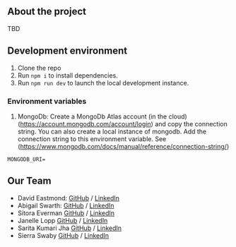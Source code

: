 ## About the project

TBD

## Development environment

1. Clone the repo
2. Run `npm i` to install dependencies.
3. Run `npm run dev` to launch the local development instance.

### Environment variables

1. MongoDb: Create a MongoDb Atlas account (in the cloud) (https://account.mongodb.com/account/login) and copy the connection string. You can also create a local instance of mongodb. Add the connection string to this environment variable. See (https://www.mongodb.com/docs/manual/reference/connection-string/)

`MONGODB_URI=`

## Our Team

- David Eastmond: [GitHub](https://github.com/davideastmond) / [LinkedIn](https://linkedin.com/in/david-eastmond-2783ab18a)
- Abigail Swarth: [GitHub](https://github.com/abby-wankenobi) / [LinkedIn](www.linkedin.com/in/abigailswarth)
- Sitora Everman [GitHub](https://github.com/sittora) / [LinkedIn](https://www.linkedin.com/in/sitora-everman/)
- Janelle Lopp [GitHub](https://github.com/Jnicolle98) / [LinkedIn](https://www.linkedin.com/in/janelle-lopp/)
- Sarita Kumari Jha [GitHub](https://github.com/Sarita1517) / [LinkedIn](https://www.linkedin.com/in/sjhabsc/)
- Sierra Swaby [GitHub](https://github.com/starkspark) / [LinkedIn](https://www.linkedin.com/in/sierra-swaby)
